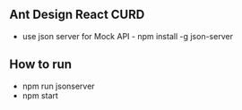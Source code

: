 ## Ant Design React CURD

- use json server for Mock API - npm install -g json-server

## How to run
- npm run jsonserver
- npm start
